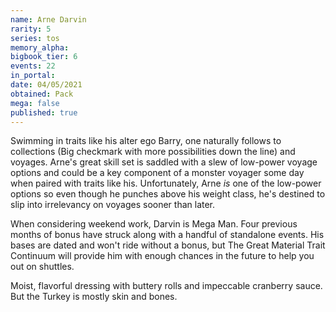 ```yaml
---
name: Arne Darvin
rarity: 5
series: tos
memory_alpha:
bigbook_tier: 6
events: 22
in_portal:
date: 04/05/2021
obtained: Pack
mega: false
published: true
---
```


Swimming in traits like his alter ego Barry, one naturally follows to collections (Big checkmark with more possibilities down the line) and voyages. Arne's great skill set is saddled with a slew of low-power voyage options and could be a key component of a monster voyager some day when paired with traits like his. Unfortunately, Arne *is* one of the low-power options so even though he punches above his weight class, he's destined to slip into irrelevancy on voyages sooner than later.

When considering weekend work, Darvin is Mega Man. Four previous months of bonus have struck along with a handful of standalone events. His bases are dated and won't ride without a bonus, but The Great Material Trait Continuum will provide him with enough chances in the future to help you out on shuttles. 

Moist, flavorful dressing with buttery rolls and impeccable cranberry sauce. But the Turkey is mostly skin and bones.
